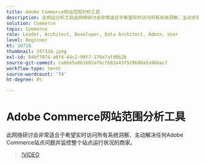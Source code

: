 ```yaml
---
title: Adobe Commerce网站范围分析工具
description: 全网站分析工具此网络研讨会非常适合于希望实时访问所有系统洞察、主动步骤以解决任何Adobe Commerce网站问题并监控整体网站运行状况的商家。
solution: Commerce
topic: Commerce
role: Leader, Architect, Developer, Data Architect, Admin, User
level: Beginner
kt: 10710
thumbnail: 347334.jpeg
exl-id: 84bf7874-a6f4-44c2-98f7-176e7afd0b2b
source-git-commit: ca06e5a8b1602a7bcfb83a43f529680a5a96bacf
workflow-type: tm+mt
source-wordcount: '74'
ht-degree: 0%

---
```


# Adobe Commerce网站范围分析工具

此网络研讨会非常适合于希望实时访问所有系统洞察、主动解决任何Adobe Commerce站点问题并监控整个站点运行状况的商家。

>[!VIDEO](https://video.tv.adobe.com/v/347334/?quality=12&learn=on)
